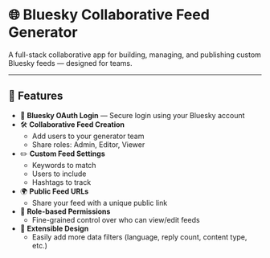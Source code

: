 # 🌐 Bluesky Collaborative Feed Generator

A full-stack collaborative app for building, managing, and publishing custom Bluesky feeds — designed for teams.

---

## 🚀 Features

- 🔐 **Bluesky OAuth Login** — Secure login using your Bluesky account
- 🛠️ **Collaborative Feed Creation**
  - Add users to your generator team
  - Share roles: Admin, Editor, Viewer
- ✏️ **Custom Feed Settings**
  - Keywords to match
  - Users to include
  - Hashtags to track
- 🌍 **Public Feed URLs**
  - Share your feed with a unique public link
- 🧰 **Role-based Permissions**
  - Fine-grained control over who can view/edit feeds
- 🧠 **Extensible Design**
  - Easily add more data filters (language, reply count, content type, etc.)
